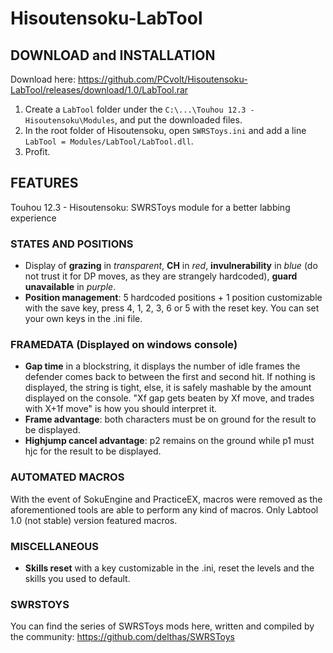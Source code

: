 # Hisoutensoku-LabTool
## DOWNLOAD and INSTALLATION
Download here: https://github.com/PCvolt/Hisoutensoku-LabTool/releases/download/1.0/LabTool.rar

1. Create a `LabTool` folder under the `C:\...\Touhou 12.3 - Hisoutensoku\Modules`, and put the downloaded files.
2. In the root folder of Hisoutensoku, open `SWRSToys.ini` and add a line `LabTool = Modules/LabTool/LabTool.dll`.
3. Profit.

## FEATURES
Touhou 12.3 - Hisoutensoku: SWRSToys module for a better labbing experience

### STATES AND POSITIONS
- Display of **grazing** in *transparent*, **CH** in *red*, **invulnerability** in *blue* (do not trust it for DP moves, as they are strangely hardcoded), **guard unavailable** in *purple*.
- **Position management**: 5 hardcoded positions + 1 position customizable with the save key, press 4, 1, 2, 3, 6 or 5 with the reset key. You can set your own keys in the .ini file.
### FRAMEDATA (Displayed on windows console)
- **Gap time** in a blockstring, it displays the number of idle frames the defender comes back to between the first and second hit. If nothing is displayed, the string is tight, else, it is safely mashable by the amount displayed on the console. "Xf gap gets beaten by Xf move, and trades with X+1f move" is how you should interpret it.
- **Frame advantage**: both characters must be on ground for the result to be displayed. 
- **Highjump cancel advantage**: p2 remains on the ground while p1 must hjc for the result to be displayed.

### AUTOMATED MACROS
With the event of SokuEngine and PracticeEX, macros were removed as the aforementioned tools are able to perform any kind of macros. Only Labtool 1.0 (not stable) version featured macros.

### MISCELLANEOUS
- **Skills reset** with a key customizable in the .ini, reset the levels and the skills you used to default.

### SWRSTOYS
You can find the series of SWRSToys mods here, written and compiled by the community: https://github.com/delthas/SWRSToys
